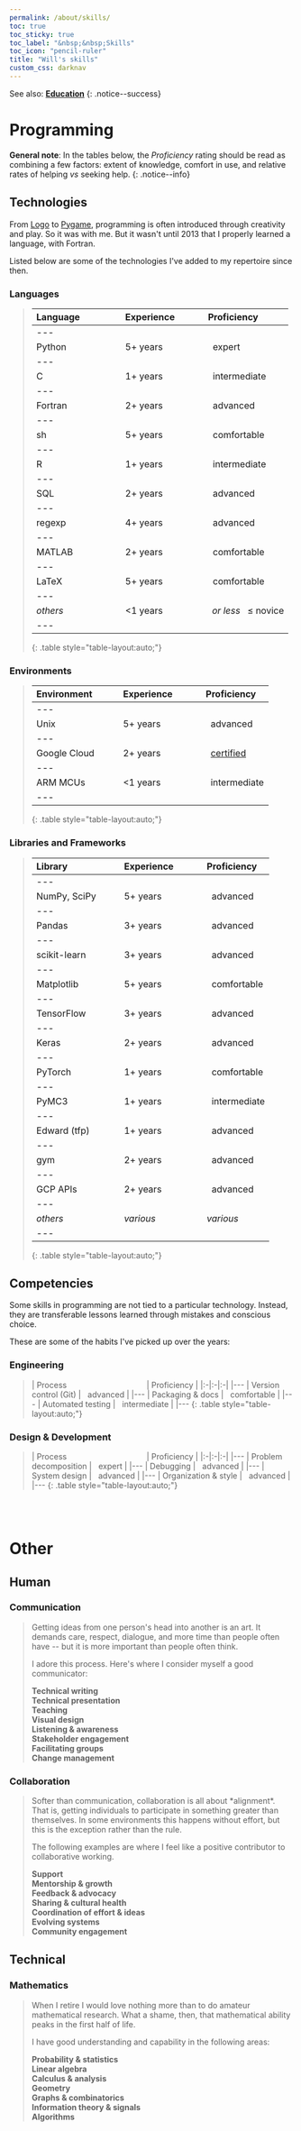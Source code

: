 ```yaml
---
permalink: /about/skills/
toc: true
toc_sticky: true
toc_label: "&nbsp;&nbsp;Skills"
toc_icon: "pencil-ruler"
title: "Will's skills"
custom_css: darknav
---
```


See also: [**Education**](/about/education/)
{: .notice--success}

# Programming

**General note**: In the tables below, the *Proficiency* rating should be read as combining a few factors: extent of knowledge, comfort in use, and relative rates of helping *vs* seeking help.
{: .notice--info}

## Technologies

From [Logo](https://en.wikipedia.org/wiki/Turtle_graphics) to [Pygame](https://en.wikipedia.org/wiki/Pygame), programming is often introduced through creativity and play. So it was with me. But it wasn't until 2013 that I properly learned a language, with Fortran.

Listed below are some of the technologies I've added to my repertoire since then.

### Languages
<blockquote class="trimb" markdown="block">

| Language&nbsp;&nbsp;&nbsp;&nbsp;&nbsp;&nbsp;&nbsp;&nbsp;&nbsp;&nbsp;&nbsp;&nbsp;&nbsp;&nbsp;&nbsp; | Experience&nbsp;&nbsp;&nbsp;&nbsp;&nbsp;&nbsp;&nbsp;&nbsp;&nbsp;&nbsp; | Proficiency |
|:-|:-|:-|
|---
| Python | 5+ years | <i class="fas fa-star" style="color: #081214;"></i><i class="fas fa-star" style="color: #081214;"></i><i class="fas fa-star" style="color: #081214;"></i><i class="fas fa-star" style="color: #081214;"></i><i class="fas fa-star" style="color: #081214;"></i>&nbsp;&nbsp;expert |
|---
| C | 1+ years | <i class="fas fa-star" style="color: #081214;"></i><i class="fas fa-star" style="color: #081214;"></i><i class="fas fa-star" style="color: #081214;"></i><i class="far fa-star" style="color: #081214;"></i><i class="far fa-star" style="color: #081214;"></i>&nbsp;&nbsp;intermediate |
|---
| Fortran | 2+ years | <i class="fas fa-star" style="color: #081214;"></i><i class="fas fa-star" style="color: #081214;"></i><i class="fas fa-star" style="color: #081214;"></i><i class="fas fa-star" style="color: #081214;"></i><i class="far fa-star" style="color: #081214;"></i>&nbsp;&nbsp;advanced |
|---
| sh | 5+ years | <i class="fas fa-star" style="color: #081214;"></i><i class="fas fa-star" style="color: #081214;"></i><i class="fas fa-star" style="color: #081214;"></i><i class="fas fa-star-half-alt" style="color: #081214;"></i><i class="far fa-star" style="color: #081214;"></i>&nbsp;&nbsp;comfortable |
|---
| R | 1+ years | <i class="fas fa-star" style="color: #081214;"></i><i class="fas fa-star" style="color: #081214;"></i><i class="fas fa-star-half-alt" style="color: #081214;"></i><i class="far fa-star" style="color: #081214;"></i><i class="far fa-star" style="color: #081214;"></i>&nbsp;&nbsp;intermediate |
|---
| SQL | 2+ years | <i class="fas fa-star" style="color: #081214;"></i><i class="fas fa-star" style="color: #081214;"></i><i class="fas fa-star" style="color: #081214;"></i><i class="fas fa-star" style="color: #081214;"></i><i class="fas fa-star-half-alt" style="color: #081214;"></i>&nbsp;&nbsp;advanced |
|---
| regexp | 4+ years | <i class="fas fa-star" style="color: #081214;"></i><i class="fas fa-star" style="color: #081214;"></i><i class="fas fa-star" style="color: #081214;"></i><i class="fas fa-star" style="color: #081214;"></i><i class="fas fa-star-half-alt" style="color: #081214;"></i>&nbsp;&nbsp;advanced |
|---
| MATLAB | 2+ years | <i class="fas fa-star" style="color: #081214;"></i><i class="fas fa-star" style="color: #081214;"></i><i class="fas fa-star" style="color: #081214;"></i><i class="fas fa-star-half-alt" style="color: #081214;"></i><i class="far fa-star" style="color: #081214;"></i>&nbsp;&nbsp;comfortable |
|---
| LaTeX | 5+ years | <i class="fas fa-star" style="color: #081214;"></i><i class="fas fa-star" style="color: #081214;"></i><i class="fas fa-star" style="color: #081214;"></i><i class="fas fa-star-half-alt" style="color: #081214;"></i><i class="far fa-star" style="color: #081214;"></i>&nbsp;&nbsp;comfortable |
|---
| *others* | <1 years | <i class="fas fa-star" style="color: #081214;"></i><i class="fas fa-star" style="color: #081214;"></i> &#8239; *or less* &nbsp; ≤ novice |
|---
{: .table style="table-layout:auto;"}

</blockquote>


### Environments
<blockquote class="trimb" markdown="block">

| Environment&nbsp;&nbsp;&nbsp;&nbsp;&nbsp;&nbsp;&nbsp;&nbsp;&nbsp; | Experience&nbsp;&nbsp;&nbsp;&nbsp;&nbsp;&nbsp;&nbsp;&nbsp;&nbsp;&nbsp; | Proficiency |
|:-|:-|:-|
|---
| Unix | 5+ years | <i class="fas fa-star" style="color: #081214;"></i><i class="fas fa-star" style="color: #081214;"></i><i class="fas fa-star" style="color: #081214;"></i><i class="fas fa-star" style="color: #081214;"></i><i class="fas fa-star-half-alt" style="color: #081214;"></i>&nbsp;&nbsp;advanced |
|---
| Google Cloud | 2+ years | <i class="fas fa-star" style="color: #081214;"></i><i class="fas fa-star" style="color: #081214;"></i><i class="fas fa-star" style="color: #081214;"></i><i class="fas fa-star" style="color: #081214;"></i><i class="far fa-star" style="color: #081214;"></i>&nbsp;&nbsp;[certified](https://cloud.google.com/certification/data-engineer) |
|---
| ARM MCUs | <1 years | <i class="fas fa-star" style="color: #081214;"></i><i class="fas fa-star" style="color: #081214;"></i><i class="fas fa-star-half-alt" style="color: #081214;"></i><i class="far fa-star" style="color: #081214;"></i><i class="far fa-star" style="color: #081214;"></i>&nbsp;&nbsp;intermediate |
|---
{: .table style="table-layout:auto;"}

</blockquote>


### Libraries and Frameworks
<blockquote class="trimb" markdown="block">

| Library&nbsp;&nbsp;&nbsp;&nbsp;&nbsp;&nbsp;&nbsp;&nbsp;&nbsp;&nbsp;&nbsp;&nbsp;&nbsp;&nbsp;&nbsp;&nbsp;&nbsp;&nbsp;&nbsp;&#8239; | Experience&nbsp;&nbsp;&nbsp;&nbsp;&nbsp;&nbsp;&nbsp;&nbsp;&nbsp;&nbsp; | Proficiency |
|:-|:-|:-|
|---
| NumPy, SciPy | 5+ years | <i class="fas fa-star" style="color: #081214;"></i><i class="fas fa-star" style="color: #081214;"></i><i class="fas fa-star" style="color: #081214;"></i><i class="fas fa-star" style="color: #081214;"></i><i class="fas fa-star-half-alt" style="color: #081214;"></i>&nbsp;&nbsp;advanced |
|---
| Pandas | 3+ years | <i class="fas fa-star" style="color: #081214;"></i><i class="fas fa-star" style="color: #081214;"></i><i class="fas fa-star" style="color: #081214;"></i><i class="fas fa-star" style="color: #081214;"></i><i class="fas fa-star-half-alt" style="color: #081214;"></i>&nbsp;&nbsp;advanced |
|---
| scikit-learn | 3+ years | <i class="fas fa-star" style="color: #081214;"></i><i class="fas fa-star" style="color: #081214;"></i><i class="fas fa-star" style="color: #081214;"></i><i class="fas fa-star" style="color: #081214;"></i><i class="far fa-star" style="color: #081214;"></i>&nbsp;&nbsp;advanced |
|---
| Matplotlib | 5+ years | <i class="fas fa-star" style="color: #081214;"></i><i class="fas fa-star" style="color: #081214;"></i><i class="fas fa-star" style="color: #081214;"></i><i class="fas fa-star-half-alt" style="color: #081214;"></i><i class="far fa-star" style="color: #081214;"></i>&nbsp;&nbsp;comfortable |
|---
| TensorFlow | 3+ years | <i class="fas fa-star" style="color: #081214;"></i><i class="fas fa-star" style="color: #081214;"></i><i class="fas fa-star" style="color: #081214;"></i><i class="fas fa-star" style="color: #081214;"></i><i class="fas fa-star-half-alt" style="color: #081214;"></i>&nbsp;&nbsp;advanced |
|---
| Keras | 2+ years | <i class="fas fa-star" style="color: #081214;"></i><i class="fas fa-star" style="color: #081214;"></i><i class="fas fa-star" style="color: #081214;"></i><i class="fas fa-star" style="color: #081214;"></i><i class="far fa-star" style="color: #081214;"></i>&nbsp;&nbsp;advanced |
|---
| PyTorch | 1+ years | <i class="fas fa-star" style="color: #081214;"></i><i class="fas fa-star" style="color: #081214;"></i><i class="fas fa-star" style="color: #081214;"></i><i class="fas fa-star-half-alt" style="color: #081214;"></i><i class="far fa-star" style="color: #081214;"></i>&nbsp;&nbsp;comfortable |
|---
| PyMC3 | 1+ years | <i class="fas fa-star" style="color: #081214;"></i><i class="fas fa-star" style="color: #081214;"></i><i class="fas fa-star" style="color: #081214;"></i><i class="far fa-star" style="color: #081214;"></i><i class="far fa-star" style="color: #081214;"></i>&nbsp;&nbsp;intermediate |
|---
| Edward (tfp) | 1+ years | <i class="fas fa-star" style="color: #081214;"></i><i class="fas fa-star" style="color: #081214;"></i><i class="fas fa-star" style="color: #081214;"></i><i class="fas fa-star" style="color: #081214;"></i><i class="far fa-star" style="color: #081214;"></i>&nbsp;&nbsp;advanced |
|---
| gym | 2+ years | <i class="fas fa-star" style="color: #081214;"></i><i class="fas fa-star" style="color: #081214;"></i><i class="fas fa-star" style="color: #081214;"></i><i class="fas fa-star" style="color: #081214;"></i><i class="fas fa-star-half-alt" style="color: #081214;"></i>&nbsp;&nbsp;advanced |
|---
| GCP APIs | 2+ years | <i class="fas fa-star" style="color: #081214;"></i><i class="fas fa-star" style="color: #081214;"></i><i class="fas fa-star" style="color: #081214;"></i><i class="fas fa-star" style="color: #081214;"></i><i class="far fa-star" style="color: #081214;"></i>&nbsp;&nbsp;advanced |
|---
| *others* | *various* | *various* |
|---
{: .table style="table-layout:auto;"}

</blockquote>

## Competencies
Some skills in programming are not tied to a particular technology. Instead, they are transferable lessons learned through mistakes and conscious choice.

These are some of the habits I've picked up over the years:

### Engineering
<blockquote class="trimb" markdown="block">

| Process&nbsp;&nbsp;&nbsp;&nbsp;&nbsp;&nbsp;&nbsp;&nbsp;&nbsp;&nbsp;&nbsp;&nbsp;&nbsp;&nbsp;&nbsp;&nbsp;&nbsp;&nbsp;&nbsp;&nbsp;&nbsp;&nbsp;&nbsp;&nbsp;&nbsp;&nbsp;&nbsp;&nbsp;&nbsp;&nbsp;&nbsp;&nbsp;&nbsp;&nbsp;&nbsp; | Proficiency |
|:-|:-|:-|
|---
| Version control (Git) | <i class="fas fa-star" style="color: #081214;"></i><i class="fas fa-star" style="color: #081214;"></i><i class="fas fa-star" style="color: #081214;"></i><i class="fas fa-star" style="color: #081214;"></i><i class="far fa-star" style="color: #081214;"></i>&nbsp;&nbsp;advanced |
|---
| Packaging & docs | <i class="fas fa-star" style="color: #081214;"></i><i class="fas fa-star" style="color: #081214;"></i><i class="fas fa-star" style="color: #081214;"></i><i class="fas fa-star-half-alt" style="color: #081214;"></i><i class="far fa-star" style="color: #081214;"></i>&nbsp;&nbsp;comfortable |
|---
| Automated testing | <i class="fas fa-star" style="color: #081214;"></i><i class="fas fa-star" style="color: #081214;"></i><i class="fas fa-star-half-alt" style="color: #081214;"></i><i class="far fa-star" style="color: #081214;"></i><i class="far fa-star" style="color: #081214;"></i>&nbsp;&nbsp;intermediate |
|---
{: .table style="table-layout:auto;"}

</blockquote>

### Design & Development
<blockquote class="trimb" markdown="block">

| Process&nbsp;&nbsp;&nbsp;&nbsp;&nbsp;&nbsp;&nbsp;&nbsp;&nbsp;&nbsp;&nbsp;&nbsp;&nbsp;&nbsp;&nbsp;&nbsp;&nbsp;&nbsp;&nbsp;&nbsp;&nbsp;&nbsp;&nbsp;&nbsp;&nbsp;&nbsp;&nbsp;&nbsp;&nbsp;&nbsp;&nbsp;&nbsp;&nbsp;&nbsp;&nbsp; | Proficiency |
|:-|:-|:-|
|---
| Problem decomposition | <i class="fas fa-star" style="color: #081214;"></i><i class="fas fa-star" style="color: #081214;"></i><i class="fas fa-star" style="color: #081214;"></i><i class="fas fa-star" style="color: #081214;"></i><i class="fas fa-star" style="color: #081214;"></i>&nbsp;&nbsp;expert |
|---
| Debugging | <i class="fas fa-star" style="color: #081214;"></i><i class="fas fa-star" style="color: #081214;"></i><i class="fas fa-star" style="color: #081214;"></i><i class="fas fa-star" style="color: #081214;"></i><i class="fas fa-star-half-alt" style="color: #081214;"></i>&nbsp;&nbsp;advanced |
|---
| System design | <i class="fas fa-star" style="color: #081214;"></i><i class="fas fa-star" style="color: #081214;"></i><i class="fas fa-star" style="color: #081214;"></i><i class="fas fa-star" style="color: #081214;"></i><i class="far fa-star" style="color: #081214;"></i>&nbsp;&nbsp;advanced |
|---
| Organization & style | <i class="fas fa-star" style="color: #081214;"></i><i class="fas fa-star" style="color: #081214;"></i><i class="fas fa-star" style="color: #081214;"></i><i class="fas fa-star" style="color: #081214;"></i><i class="fas fa-star-half-alt" style="color: #081214;"></i>&nbsp;&nbsp;advanced |
|---
{: .table style="table-layout:auto;"}

</blockquote>

<br /><br />

# Other
## Human
### Communication
<blockquote class="trimb" markdown="block">
Getting ideas from one person's head into another is an art. It demands care, respect, dialogue, and more time than people often have -- but it is more important than people often think.

I adore this process. Here's where I consider myself a good communicator:

**Technical writing**  
**Technical presentation**  
**Teaching**  
**Visual design**  
**Listening & awareness**  
**Stakeholder engagement**  
**Facilitating groups**  
**Change management**  
</blockquote>


### Collaboration
<blockquote class="trimb" markdown="block">
Softer than communication, collaboration is all about *alignment*. That is, getting individuals to participate in something greater than themselves. In some environments this happens without effort, but this is the exception rather than the rule.

The following examples are where I feel like a positive contributor to collaborative working.

**Support**  
**Mentorship & growth**  
**Feedback & advocacy**  
**Sharing & cultural health**  
**Coordination of effort & ideas**  
**Evolving systems**  
**Community engagement**  
</blockquote>

## Technical

### Mathematics
<blockquote class="trimb" markdown="block">
When I retire I would love nothing more than to do amateur mathematical research. What a shame, then, that mathematical ability peaks in the first half of life.

I have good understanding and capability in the following areas:

**Probability & statistics**  
**Linear algebra**  
**Calculus & analysis**  
**Geometry**  
**Graphs & combinatorics**  
**Information theory & signals**  
**Algorithms**
</blockquote>
